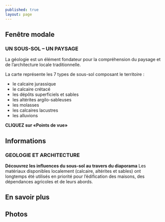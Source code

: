 ```yaml
---
published: true
layout: page
---
```


## Fenêtre modale
### UN SOUS-SOL – UN PAYSAGE
La géologie est un élément fondateur pour la compréhension du paysage et de l’architecture locale traditionnelle.

La carte représente les 7 types de sous-sol composant le territoire :

- le calcaire jurassique
- le calcaire crétacé
- les dépôts superficiels et sables
- les altérites argilo-sableuses
- les molasses 
- les calcaires lacustres
- les alluvions

**CLIQUEZ sur «Points de vue»**

## Informations
### GEOLOGIE ET ARCHITECTURE

**Découvrez les influences du sous-sol au travers du diaporama**
Les matériaux disponibles localement (calcaire, altérites et sables) ont longtemps été utilisés en priorité pour l’édification des maisons, des dépendances agricoles et de leurs abords.

## En savoir plus

## Photos
